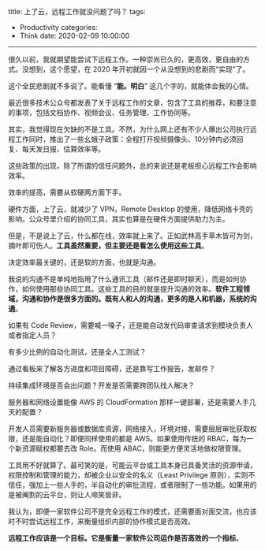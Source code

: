 title: 上了云，远程工作就没问题了吗？
tags:
  - Productivity
categories:
  - Think
date: 2020-02-09 10:00:00
---


很久以前，我就期望能尝试下远程工作。一种崇尚已久的，更高效，更自由的方式。没想到，这个愿望，在 2020 年开初就因一个从没想到的悲剧而“实现”了。

这个全民悲剧就不多说了。能看懂 “**能。明白**” 这几个字的，就能体会我的心情。

最近很多技术公众号都发表了关于远程工作的文章，包含了工具的推荐，和要注意的事项，包括文档协作、视频会议、任务管理、工作协同等。

其实，我觉得现在欠缺的不是工具。不然，为什么网上还有不少人爆出公司执行远程工作同时，推出了一些幺蛾子政策：全程打开视频摄像头、10分钟内必须回复、每天发日报、估算效率等。

这些政策的出现，除了所谓的信任问题外，总的来说还是老板担心远程工作会影响效率。

效率的提高，需要从软硬两方面下手。

硬件方面，上了云，就减少了 VPN，Remote Desktop 的使用，降低网络卡壳的影响。公众号里介绍的协同工具，其实也算是在硬件方面提供助力为主。

但是，不是说上了云，什么都在线，效率就上来了。正如武林高手草木皆可为剑，摘叶即可伤人。**工具虽然重要，但主要还是看怎么使用这些工具**。

决定效率最关键的，还是软的方面，也就是沟通。

我说的沟通不是单纯地指用了什么通讯工具（邮件还是即时聊天），而是如何协作，如何使用那些协同工具。这些工具的目的就是提升沟通的效率。**软件工程领域，沟通和协作是很多方面的。既有人和人的沟通，更多的是人和机器，系统的沟通**。

如果有 Code Review，需要喊一嗓子，还是能自动发代码审查请求到模块负责人或者指定人员？

有多少比例的自动化测试，还是全人工测试？

通过看板来了解各方进度和项目障碍，还是靠写工作报告，发邮件？

持续集成环境是否会出问题？开发是否需要跨团队找人解决？

服务器和网络设置能像 AWS 的 CloudFormation 那样一键部署，还是需要人手几天的配置？

开发人员需要新服务器或数据库资源，网络接入，环境对接，需要层层审批获取权限，还是能自动化？即便同样使用的都是 AWS。如果使用传统的 RBAC，每为一个新资源赋权都要去改 Role。而使用 ABAC，则能更方便灵活地做权限管理。

工具用不好就算了。最可笑的是，可能云平台或工具本身已具备灵活的资源申请，权限控制和管理的能力，却被企业以安全的名义（Least Privilege 原则），实则不信任，强加上一些人手的，半自动化的审批流程，或者限制了一些功能。如果用的是被阉割的云平台，则让人啼笑皆非。

我认为，即便一家软件公司不是完全远程工作的模式，还需要面对面交流，也应该时不时尝试远程工作，来衡量组织内部的协作模式是否高效。

**远程工作应该是一个目标。它是衡量一家软件公司运作是否高效的一个指标**。

